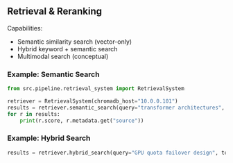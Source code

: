 ## Retrieval & Reranking

Capabilities:
- Semantic similarity search (vector-only)
- Hybrid keyword + semantic search
- Multimodal search (conceptual)

### Example: Semantic Search
```python
from src.pipeline.retrieval_system import RetrievalSystem

retriever = RetrievalSystem(chromadb_host="10.0.0.101")
results = retriever.semantic_search(query="transformer architectures", top_k=5)
for r in results:
    print(r.score, r.metadata.get("source"))
```

### Example: Hybrid Search
```python
results = retriever.hybrid_search(query="GPU quota failover design", top_k=10)
```